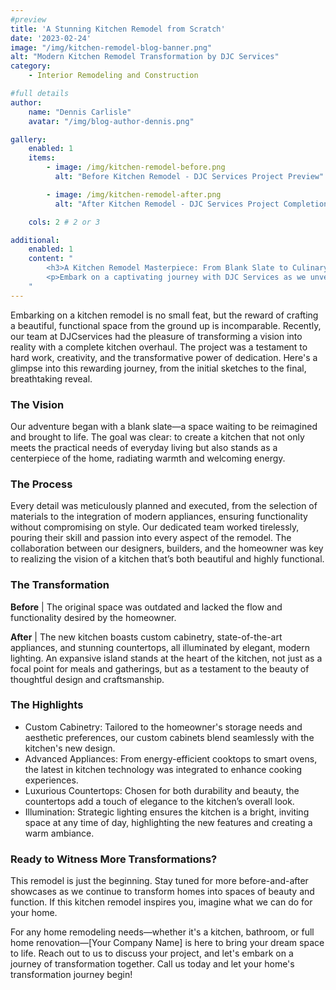 ```yaml
---
#preview
title: 'A Stunning Kitchen Remodel from Scratch'
date: '2023-02-24'
image: "/img/kitchen-remodel-blog-banner.png"
alt: "Modern Kitchen Remodel Transformation by DJC Services"
category:
    - Interior Remodeling and Construction

#full details
author:
    name: "Dennis Carlisle"
    avatar: "/img/blog-author-dennis.png"

gallery:
    enabled: 1
    items:
        - image: /img/kitchen-remodel-before.png
          alt: "Before Kitchen Remodel - DJC Services Project Preview"

        - image: /img/kitchen-remodel-after.png
          alt: "After Kitchen Remodel - DJC Services Project Completion"

    cols: 2 # 2 or 3

additional:
    enabled: 1
    content: "
        <h3>A Kitchen Remodel Masterpiece: From Blank Slate to Culinary Haven</h3>
        <p>Embark on a captivating journey with DJC Services as we unveil the dramatic transformation of a dated kitchen into a modern masterpiece. This blog post reveals the hard work, innovation, and meticulous attention to detail that went into creating a culinary haven from scratch. Be inspired by the before-and-after showcase and see how DJC Services turns home remodeling dreams into reality. Ready for your own kitchen transformation? Let's create something spectacular together.</p>
    "
---
```


Embarking on a kitchen remodel is no small feat, but the reward of crafting a beautiful, functional space from the ground up is incomparable. Recently, our team at DJCservices had the pleasure of transforming a vision into reality with a complete kitchen overhaul. The project was a testament to hard work, creativity, and the transformative power of dedication. Here's a glimpse into this rewarding journey, from the initial sketches to the final, breathtaking reveal.

### The Vision

Our adventure began with a blank slate—a space waiting to be reimagined and brought to life. The goal was clear: to create a kitchen that not only meets the practical needs of everyday living but also stands as a centerpiece of the home, radiating warmth and welcoming energy.

### The Process

Every detail was meticulously planned and executed, from the selection of materials to the integration of modern appliances, ensuring functionality without compromising on style. Our dedicated team worked tirelessly, pouring their skill and passion into every aspect of the remodel. The collaboration between our designers, builders, and the homeowner was key to realizing the vision of a kitchen that’s both beautiful and highly functional.

### The Transformation

**Before** | The original space was outdated and lacked the flow and functionality desired by the homeowner.

**After** | The new kitchen boasts custom cabinetry, state-of-the-art appliances, and stunning countertops, all illuminated by elegant, modern lighting. An expansive island stands at the heart of the kitchen, not just as a focal point for meals and gatherings, but as a testament to the beauty of thoughtful design and craftsmanship.

### The Highlights

- Custom Cabinetry: Tailored to the homeowner's storage needs and aesthetic preferences, our custom cabinets blend seamlessly with the kitchen's new design.
- Advanced Appliances: From energy-efficient cooktops to smart ovens, the latest in kitchen technology was integrated to enhance cooking experiences.
- Luxurious Countertops: Chosen for both durability and beauty, the countertops add a touch of elegance to the kitchen’s overall look.
- Illumination: Strategic lighting ensures the kitchen is a bright, inviting space at any time of day, highlighting the new features and creating a warm ambiance.

### Ready to Witness More Transformations?

This remodel is just the beginning. Stay tuned for more before-and-after showcases as we continue to transform homes into spaces of beauty and function. If this kitchen remodel inspires you, imagine what we can do for your home.

For any home remodeling needs—whether it's a kitchen, bathroom, or full home renovation—[Your Company Name] is here to bring your dream space to life. Reach out to us to discuss your project, and let's embark on a journey of transformation together. Call us today and let your home's transformation journey begin!